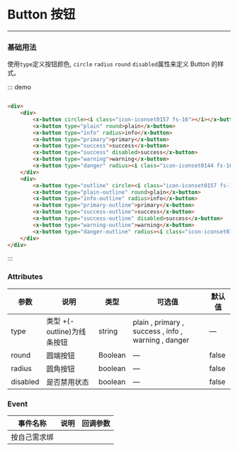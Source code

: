 <style lang="scss">
	.x-btn{
		margin:10px;
	}
</style>
<script>
 export default {
    
  }
</script>
# Button 按钮
----
### 基础用法
使用```type```定义按钮颜色, ```circle``` ```radius```  ```round``` ```disabled```属性来定义 Button 的样式。



::: demo
```html

<div>
	<div>
		<x-button circle><i class="icon-iconset0157 fs-16"></i></x-button>
		<x-button type="plain" round>plain</x-button>
		<x-button type="info" radius>info</x-button>
		<x-button type="primary">primary</x-button>
		<x-button type="success">success</x-button>
		<x-button type="success" disabled>success</x-button>
		<x-button type="warning">warning</x-button>
		<x-button type="danger" radius><i class="icon-iconset0144 fs-16"></i> danger</x-button>
	</div>
	<div>
		<x-button type="outline" circle><i class="icon-iconset0157 fs-16"></i></x-button>
		<x-button type="plain-outline" round>plain</x-button>
		<x-button type="info-outline" radius>info</x-button>
		<x-button type="primary-outline">primary</x-button>
		<x-button type="success-outline">success</x-button>
		<x-button type="success-outline" disabled>success</x-button>
		<x-button type="warning-outline">warning</x-button>
		<x-button type="danger-outline" radius><i class="icon-iconset0144 fs-16"></i> danger</x-button>
	</div>
</div>

```
:::
  

### Attributes
| 参数      | 说明    | 类型      | 可选值       | 默认值   |
|---------- |-------- |---------- |-------------  |-------- |
| type     | 类型  +(-outline)为线条按钮  | string    | plain , primary , success , info , warning , danger |     —    |
| round     | 圆端按钮  | Boolean    | — | false   |
| radius  | 圆角按钮    | boolean   | —   | false   |
| disabled  | 是否禁用状态    | boolean   | —   | false   |

### Event
| 事件名称      | 说明       | 回调参数   |
|------------- |----------- |---------  |
|     按自己需求绑    ||   |